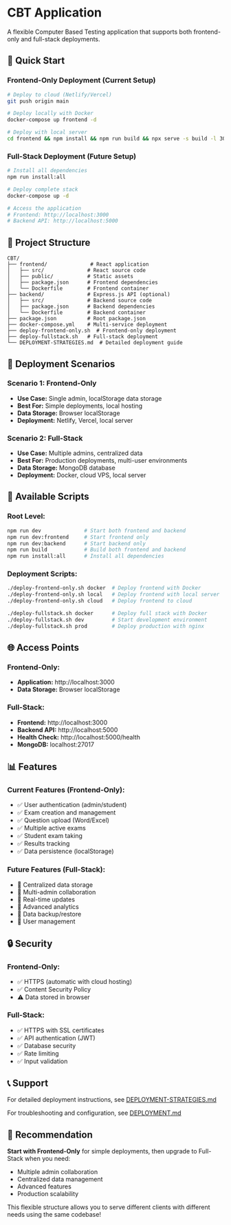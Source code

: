 # CBT Application

A flexible Computer Based Testing application that supports both frontend-only and full-stack deployments.

## 🚀 Quick Start

### **Frontend-Only Deployment (Current Setup)**
```bash
# Deploy to cloud (Netlify/Vercel)
git push origin main

# Deploy locally with Docker
docker-compose up frontend -d

# Deploy with local server
cd frontend && npm install && npm run build && npx serve -s build -l 3000
```

### **Full-Stack Deployment (Future Setup)**
```bash
# Install all dependencies
npm run install:all

# Deploy complete stack
docker-compose up -d

# Access the application
# Frontend: http://localhost:3000
# Backend API: http://localhost:5000
```

## 📁 Project Structure

```
CBT/
├── frontend/              # React application
│   ├── src/              # React source code
│   ├── public/           # Static assets
│   ├── package.json      # Frontend dependencies
│   └── Dockerfile        # Frontend container
├── backend/              # Express.js API (optional)
│   ├── src/              # Backend source code
│   ├── package.json      # Backend dependencies
│   └── Dockerfile        # Backend container
├── package.json          # Root package.json
├── docker-compose.yml    # Multi-service deployment
├── deploy-frontend-only.sh  # Frontend-only deployment
├── deploy-fullstack.sh   # Full-stack deployment
└── DEPLOYMENT-STRATEGIES.md  # Detailed deployment guide
```

## 🎯 Deployment Scenarios

### **Scenario 1: Frontend-Only**
- **Use Case:** Single admin, localStorage data storage
- **Best For:** Simple deployments, local hosting
- **Data Storage:** Browser localStorage
- **Deployment:** Netlify, Vercel, local server

### **Scenario 2: Full-Stack**
- **Use Case:** Multiple admins, centralized data
- **Best For:** Production deployments, multi-user environments
- **Data Storage:** MongoDB database
- **Deployment:** Docker, cloud VPS, local server

## 🔧 Available Scripts

### **Root Level:**
```bash
npm run dev              # Start both frontend and backend
npm run dev:frontend     # Start frontend only
npm run dev:backend      # Start backend only
npm run build            # Build both frontend and backend
npm run install:all      # Install all dependencies
```

### **Deployment Scripts:**
```bash
./deploy-frontend-only.sh docker  # Deploy frontend with Docker
./deploy-frontend-only.sh local   # Deploy frontend with local server
./deploy-frontend-only.sh cloud   # Deploy frontend to cloud

./deploy-fullstack.sh docker      # Deploy full stack with Docker
./deploy-fullstack.sh dev         # Start development environment
./deploy-fullstack.sh prod        # Deploy production with nginx
```

## 🌐 Access Points

### **Frontend-Only:**
- **Application:** http://localhost:3000
- **Data Storage:** Browser localStorage

### **Full-Stack:**
- **Frontend:** http://localhost:3000
- **Backend API:** http://localhost:5000
- **Health Check:** http://localhost:5000/health
- **MongoDB:** localhost:27017

## 📊 Features

### **Current Features (Frontend-Only):**
- ✅ User authentication (admin/student)
- ✅ Exam creation and management
- ✅ Question upload (Word/Excel)
- ✅ Multiple active exams
- ✅ Student exam taking
- ✅ Results tracking
- ✅ Data persistence (localStorage)

### **Future Features (Full-Stack):**
- 🔄 Centralized data storage
- 🔄 Multi-admin collaboration
- 🔄 Real-time updates
- 🔄 Advanced analytics
- 🔄 Data backup/restore
- 🔄 User management

## 🔒 Security

### **Frontend-Only:**
- ✅ HTTPS (automatic with cloud hosting)
- ✅ Content Security Policy
- ⚠️ Data stored in browser

### **Full-Stack:**
- ✅ HTTPS with SSL certificates
- ✅ API authentication (JWT)
- ✅ Database security
- ✅ Rate limiting
- ✅ Input validation

## 📞 Support

For detailed deployment instructions, see [DEPLOYMENT-STRATEGIES.md](./DEPLOYMENT-STRATEGIES.md)

For troubleshooting and configuration, see [DEPLOYMENT.md](./DEPLOYMENT.md)

## 🎯 Recommendation

**Start with Frontend-Only** for simple deployments, then upgrade to Full-Stack when you need:
- Multiple admin collaboration
- Centralized data management
- Advanced features
- Production scalability

This flexible structure allows you to serve different clients with different needs using the same codebase! 